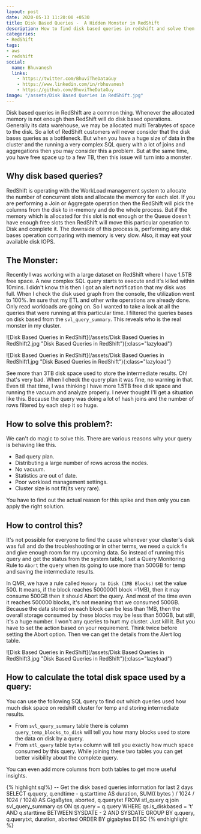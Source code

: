 ```yaml
---
layout: post
date: 2020-05-13 11:20:00 +0530
title: Disk Based Queries -  A Hidden Monster in RedShift
description: How to find disk based queries in redshift and solve them. Also how get how much space used by a query in RedShift with stl_query and svl_query_summary tables.
categories:
- RedShift
tags:
- aws
- redshift
social:
  name: Bhuvanesh
  links:
    - https://twitter.com/BhuviTheDataGuy
    - https://www.linkedin.com/in/rbhuvanesh
    - https://github.com/BhuviTheDataGuy
image: "/assets/Disk Based Queries in RedShift.jpg"
---
```

Disk based queries in RedShift are a common thing. Whenever the allocated memory is not enough then RedShift will do disk based operations. Generally its data warehouse, we may be allocated multi Terabytes of space to the disk. So a lot of RedShift customers will never consider that the disk bases queries as a bottleneck. But when you have a huge size of data in the cluster and the running a very complex SQL query with a lot of joins and aggregations then you may consider this a problem. But at the same time, you have free space up to a few TB, then this issue will turn into a monster. 

## Why disk based queries? 

RedShift is operating with the WorkLoad management system to allocate the number of concurrent slots and allocate the memory for each slot. If you are performing a Join or Aggregate operation then the RedShift will pick the columns from the disk to in-memory and do the whole process. But if the memory which is allocated for this slot is not enough or the Queue doesn't have enough free slots then RedShift will move this particular operation to Disk and complete it. The downside of this process is, performing any disk bases operation comparing with memory is very slow. Also, it may eat your available disk IOPS. 

## The Monster:

Recently I was working with a large dataset on RedShift where I have 1.5TB free space. A new complex SQL query starts to execute and it's killed within 10mins. I didn't know this then I got an alert notification that my disk was full. When I check the disk used graph from the console, the utilization went to 100%. Im sure that my ETL and other write operations are already done. Only read workloads are going on. So I wanted to take a look at all the queries that were running at this particular time. I filtered the queries bases on disk based from the `svl_query_summary`. This reveals who is the real monster in my cluster.

![Disk Based Queries in RedShift](/assets/Disk Based Queries in RedShift2.jpg "Disk Based Queries in RedShift"){:class="lazyload"}

![Disk Based Queries in RedShift](/assets/Disk Based Queries in RedShift1.jpg "Disk Based Queries in RedShift"){:class="lazyload"}

See more than 3TB disk space used to store the intermediate results. Oh! that's very bad. When I check the query plan it was fine, no warning in that. Even till that time, I was thinking I have more 1.5TB free disk space and running the vacuum and analyze properly. I never thought I'll get a situation like this. Because the query was doing a lot of hash joins and the number of rows filtered by each step it so huge. 

## How to solve this problem?: 

We can't do magic to solve this. There are various reasons why your query is behaving like this.

* Bad query plan.
* Distributing a large number of rows across the nodes.
* No vacuum.
* Statistics are out of date. 
* Poor workload management settings.
* Cluster size is not fit(its very rare).

You have to find out the actual reason for this spike and then only you can apply the right solution. 

## How to control this?

It's not possible for everyone to find the cause whenever your cluster's disk was full and do the troubleshooting or in other terms, we need a quick fix and give enough room for my upcoming data. So instead of running this query and get the status from the system table, I set a Query Monitoring Rule to `Abort` the query when its going to use more than 500GB for temp and saving the intermediate results. 

In QMR, we have a rule called `Memory to Disk (1MB Blocks)` set the value 500. It means, if the block reaches 500000(1 block =1MB), then it may consume 500GB then it should Abort the query. And most of the time even it reaches 500000 blocks, it's not meaning that we consumed 500GB. Because the data stored on each block can be less than 1MB, then the overall storage consumed by these blocks may be less than 500GB, but still, it's a huge number. I won't any queries to hurt my cluster. Just kill it. But you have to set the action based on your requirement. Think twice before setting the Abort option. Then we can get the details from the Alert log table. 

![Disk Based Queries in RedShift](/assets/Disk Based Queries in RedShift3.jpg "Disk Based Queries in RedShift"){:class="lazyload"}

## How to calculate the total disk space used by a query:

You can use the following SQL query to find out which queries used how much disk space on redshift cluster for temp and storing intermediate results.  

* From `svl_query_summary` table there is column `query_temp_blocks_to_disk` will tell you how many blocks used to store the data on disk by a query.
* From `stl_query` table `bytes` column will tell you exactly how much space consumed by this query. 
While joining these two tables you can get better visibility about the complete query. 

You can even add more columns from both tables to get more useful insights. 

{% highlight sql%}
-- Get the disk based queries information for last 2 days
SELECT q.query, 
       q.endtime - q.starttime             AS duration, 
       SUM(( bytes ) / 1024 / 1024 / 1024) AS GigaBytes, 
       aborted, 
       q.querytxt 
FROM   stl_query q 
       join svl_query_summary qs 
         ON qs.query = q.query 
WHERE  qs.is_diskbased = 't' 
       AND q.starttime BETWEEN SYSDATE - 2 AND SYSDATE 
GROUP  BY q.query, 
          q.querytxt, 
          duration, 
          aborted 
ORDER  BY gigabytes DESC 
{% endhighlight %}
